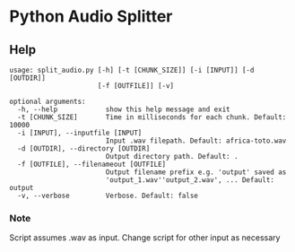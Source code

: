 # Python Audio Splitter

## Help

```
usage: split_audio.py [-h] [-t [CHUNK_SIZE]] [-i [INPUT]] [-d [OUTDIR]]
                      [-f [OUTFILE]] [-v]

optional arguments:
  -h, --help            show this help message and exit
  -t [CHUNK_SIZE]       Time in milliseconds for each chunk. Default: 10000
  -i [INPUT], --inputfile [INPUT]
                        Input .wav filepath. Default: africa-toto.wav
  -d [OUTDIR], --directory [OUTDIR]
                        Output directory path. Default: .
  -f [OUTFILE], --filenameout [OUTFILE]
                        Output filename prefix e.g. 'output' saved as
                        'output_1.wav''output_2.wav', ... Default: output
  -v, --verbose         Verbose. Default: false
```

### Note

Script assumes .wav as input. Change script for other input as necessary
